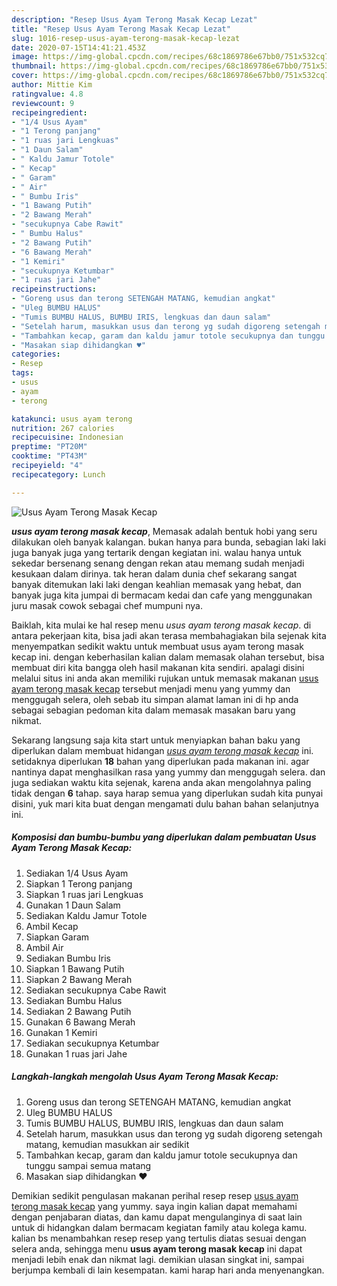 ```yaml
---
description: "Resep Usus Ayam Terong Masak Kecap Lezat"
title: "Resep Usus Ayam Terong Masak Kecap Lezat"
slug: 1016-resep-usus-ayam-terong-masak-kecap-lezat
date: 2020-07-15T14:41:21.453Z
image: https://img-global.cpcdn.com/recipes/68c1869786e67bb0/751x532cq70/usus-ayam-terong-masak-kecap-foto-resep-utama.jpg
thumbnail: https://img-global.cpcdn.com/recipes/68c1869786e67bb0/751x532cq70/usus-ayam-terong-masak-kecap-foto-resep-utama.jpg
cover: https://img-global.cpcdn.com/recipes/68c1869786e67bb0/751x532cq70/usus-ayam-terong-masak-kecap-foto-resep-utama.jpg
author: Mittie Kim
ratingvalue: 4.8
reviewcount: 9
recipeingredient:
- "1/4 Usus Ayam"
- "1 Terong panjang"
- "1 ruas jari Lengkuas"
- "1 Daun Salam"
- " Kaldu Jamur Totole"
- " Kecap"
- " Garam"
- " Air"
- " Bumbu Iris"
- "1 Bawang Putih"
- "2 Bawang Merah"
- "secukupnya Cabe Rawit"
- " Bumbu Halus"
- "2 Bawang Putih"
- "6 Bawang Merah"
- "1 Kemiri"
- "secukupnya Ketumbar"
- "1 ruas jari Jahe"
recipeinstructions:
- "Goreng usus dan terong SETENGAH MATANG, kemudian angkat"
- "Uleg BUMBU HALUS"
- "Tumis BUMBU HALUS, BUMBU IRIS, lengkuas dan daun salam"
- "Setelah harum, masukkan usus dan terong yg sudah digoreng setengah matang, kemudian masukkan air sedikit"
- "Tambahkan kecap, garam dan kaldu jamur totole secukupnya dan tunggu sampai semua matang"
- "Masakan siap dihidangkan ♥️"
categories:
- Resep
tags:
- usus
- ayam
- terong

katakunci: usus ayam terong 
nutrition: 267 calories
recipecuisine: Indonesian
preptime: "PT20M"
cooktime: "PT43M"
recipeyield: "4"
recipecategory: Lunch

---
```



![Usus Ayam Terong Masak Kecap](https://img-global.cpcdn.com/recipes/68c1869786e67bb0/751x532cq70/usus-ayam-terong-masak-kecap-foto-resep-utama.jpg)

<b><i>usus ayam terong masak kecap</i></b>, Memasak adalah bentuk hobi yang seru dilakukan oleh banyak kalangan. bukan hanya para bunda, sebagian laki laki juga banyak juga yang tertarik dengan kegiatan ini. walau hanya untuk sekedar bersenang senang dengan rekan atau memang sudah menjadi kesukaan dalam dirinya. tak heran dalam dunia chef sekarang sangat banyak ditemukan laki laki dengan keahlian memasak yang hebat, dan banyak juga kita jumpai di bermacam kedai dan cafe yang menggunakan juru masak cowok sebagai chef mumpuni nya.



Baiklah, kita mulai ke hal resep menu <i>usus ayam terong masak kecap</i>. di antara pekerjaan kita, bisa jadi akan terasa membahagiakan bila sejenak kita menyempatkan sedikit waktu untuk membuat usus ayam terong masak kecap ini. dengan keberhasilan kalian dalam memasak olahan tersebut, bisa membuat diri kita bangga oleh hasil makanan kita sendiri. apalagi disini melalui situs ini anda akan memiliki rujukan untuk memasak makanan <u>usus ayam terong masak kecap</u> tersebut menjadi menu yang yummy dan menggugah selera, oleh sebab itu simpan alamat laman ini di hp anda sebagai sebagian pedoman kita dalam memasak masakan baru yang nikmat.


Sekarang langsung saja kita start untuk menyiapkan bahan baku yang diperlukan dalam membuat hidangan <u><i>usus ayam terong masak kecap</i></u> ini. setidaknya diperlukan <b>18</b> bahan yang diperlukan pada makanan ini. agar nantinya dapat menghasilkan rasa yang yummy dan menggugah selera. dan juga sediakan waktu kita sejenak, karena anda akan mengolahnya paling tidak dengan <b>6</b> tahap. saya harap semua yang diperlukan sudah kita punyai disini, yuk mari kita buat dengan mengamati dulu bahan bahan selanjutnya ini.

<!--inarticleads1-->

##### Komposisi dan bumbu-bumbu yang diperlukan dalam pembuatan Usus Ayam Terong Masak Kecap:

1. Sediakan 1/4 Usus Ayam
1. Siapkan 1 Terong panjang
1. Siapkan 1 ruas jari Lengkuas
1. Gunakan 1 Daun Salam
1. Sediakan  Kaldu Jamur Totole
1. Ambil  Kecap
1. Siapkan  Garam
1. Ambil  Air
1. Sediakan  Bumbu Iris
1. Siapkan 1 Bawang Putih
1. Siapkan 2 Bawang Merah
1. Sediakan secukupnya Cabe Rawit
1. Sediakan  Bumbu Halus
1. Sediakan 2 Bawang Putih
1. Gunakan 6 Bawang Merah
1. Gunakan 1 Kemiri
1. Sediakan secukupnya Ketumbar
1. Gunakan 1 ruas jari Jahe




<!--inarticleads2-->

##### Langkah-langkah mengolah Usus Ayam Terong Masak Kecap:

1. Goreng usus dan terong SETENGAH MATANG, kemudian angkat
1. Uleg BUMBU HALUS
1. Tumis BUMBU HALUS, BUMBU IRIS, lengkuas dan daun salam
1. Setelah harum, masukkan usus dan terong yg sudah digoreng setengah matang, kemudian masukkan air sedikit
1. Tambahkan kecap, garam dan kaldu jamur totole secukupnya dan tunggu sampai semua matang
1. Masakan siap dihidangkan ♥️




Demikian sedikit pengulasan makanan perihal resep resep <u>usus ayam terong masak kecap</u> yang yummy. saya ingin kalian dapat memahami dengan penjabaran diatas, dan kamu dapat mengulanginya di saat lain untuk di hidangkan dalam bermacam kegiatan family atau kolega kamu. kalian bs menambahkan resep resep yang tertulis diatas sesuai dengan selera anda, sehingga menu <b>usus ayam terong masak kecap</b> ini dapat menjadi lebih enak dan nikmat lagi. demikian ulasan singkat ini, sampai berjumpa kembali di lain kesempatan. kami harap hari anda menyenangkan.
